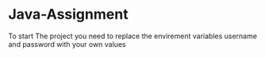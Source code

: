 # Java-Assignment

To start The project you need to replace the envirement variables 
username and password with your own values 
